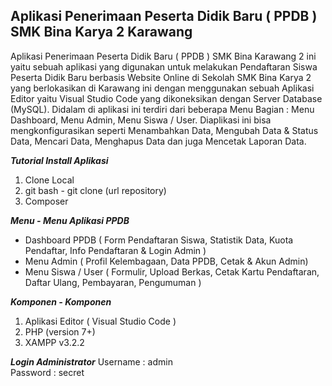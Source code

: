 ## Aplikasi Penerimaan Peserta Didik Baru ( PPDB ) SMK Bina Karya 2 Karawang  

Aplikasi Penerimaan Peserta Didik Baru ( PPDB ) SMK Bina Karawang 2 ini yaitu sebuah aplikasi yang digunakan untuk melakukan Pendaftaran Siswa Peserta Didik Baru berbasis Website Online di Sekolah SMK Bina Karya 2 yang berlokasikan di Karawang ini dengan menggunakan sebuah Aplikasi Editor yaitu Visual Studio Code yang dikoneksikan dengan Server Database (MySQL). Didalam di aplikasi ini terdiri dari beberapa Menu Bagian : Menu Dashboard, Menu Admin, Menu Siswa / User. Diaplikasi ini bisa mengkonfigurasikan seperti Menambahkan Data, Mengubah Data & Status Data, Mencari Data, Menghapus Data dan juga Mencetak Laporan Data.

***Tutorial Install Aplikasi***
<br>
1. Clone Local
2. git bash - git clone (url repository)
3. Composer 

***Menu - Menu Aplikasi PPDB***
<br>
- Dashboard PPDB ( Form Pendaftaran Siswa, Statistik Data, Kuota Pendaftar, Info Pendaftaran & Login Admin )
- Menu Admin ( Profil Kelembagaan, Data PPDB, Cetak & Akun Admin)
- Menu Siswa / User ( Formulir, Upload Berkas, Cetak Kartu Pendaftaran, Daftar Ulang, Pembayaran, Pengumuman )

***Komponen - Komponen***
<br>
1. Aplikasi Editor ( Visual Studio Code )
2. PHP (version 7+)
3. XAMPP v3.2.2 

***Login Administrator***
Username : admin
<br>
Password : secret
